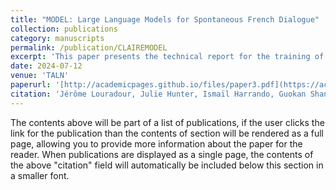 ```yaml
---
title: "MODEL: Large Language Models for Spontaneous French Dialogue"
collection: publications
category: manuscripts
permalink: /publication/CLAIREMODEL
excerpt: 'This paper presents the technical report for the training of the CLAIRE model.'
date: 2024-07-12
venue: 'TALN'
paperurl: '[http://academicpages.github.io/files/paper3.pdf](https://aclanthology.org/2024.jeptalnrecital-taln.36.pdf)'
citation: 'Jérôme Louradour, Julie Hunter, Ismaïl Harrando, Guokan Shang, **Virgile Rennard**, Jean-pierre Lorré '
---
```


The contents above will be part of a list of publications, if the user clicks the link for the publication than the contents of section will be rendered as a full page, allowing you to provide more information about the paper for the reader. When publications are displayed as a single page, the contents of the above "citation" field will automatically be included below this section in a smaller font.
